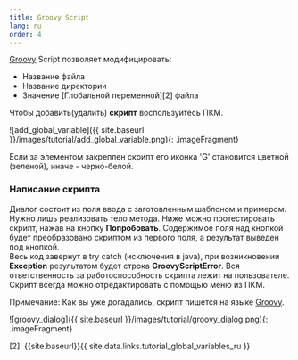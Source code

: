 ```yaml
---
title: Groovy Script
lang: ru
order: 4
---
```


[Groovy][1] Script позволяет модифицировать:

* Название файла
* Название директории
* Значение [Глобальной переменной][2] файла

Чтобы добавить(удалить) **скрипт** воспользуйтесь ПКМ.

![add_global_variable]({{ site.baseurl }}/images/tutorial/add_global_variable.png){: .imageFragment}

Если за элементом закреплен скрипт его иконка 'G' становится цветной (зеленой), иначе - черно-белой.<br>

### Написание скрипта

Диалог состоит из поля ввода с заготовленным шаблоном и примером. Нужно лишь реализовать тело метода.
Ниже можно протестировать скрипт, нажав на кнопку **Попробовать**. Содержимое поля над кнопкой будет преобразовано скриптом из первого поля, а результат выведен под кнопкой.<br>
Весь код завернут в try catch (исключения в java), при возникновении **Exception** результатом будет строка **GroovyScriptError**. Вся ответственность за работоспособность скрипта лежит на пользователе. Скрипт всегда можно отредактировать с помощью меню из ПКМ.

Примечание: Как вы уже догадались, скрипт пишется на языке [Groovy][1].

![groovy_dialog]({{ site.baseurl }}/images/tutorial/groovy_dialog.png){: .imageFragment}

[1]: http://www.groovy-lang.org/
[2]: {{site.baseurl}}{{ site.data.links.tutorial_global_variables_ru }}